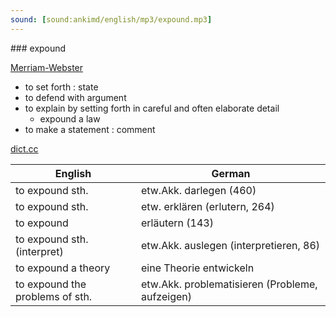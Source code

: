 ```yaml
---
sound: [sound:ankimd/english/mp3/expound.mp3]
---
```


\### expound

[Merriam-Webster](https://www.merriam-webster.com/dictionary/expound)

- to set forth : state
- to defend with argument
- to explain by setting forth in careful and often elaborate detail
    - expound a law
- to make a statement : comment

[dict.cc](https://www.dict.cc/expound)

| English        | German       |
| -------------- | ------------ |
| to expound sth. | etw.Akk. darlegen (460) |
| to expound sth. | etw. erklären (erlutern, 264) |
| to expound | erläutern (143) |
| to expound sth. (interpret) | etw.Akk. auslegen (interpretieren, 86) |
| to expound a theory | eine Theorie entwickeln |
| to expound the problems of sth. | etw.Akk. problematisieren (Probleme, aufzeigen) |

